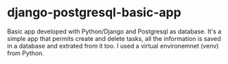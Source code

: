 # django-postgresql-basic-app
Basic app developed with Python/Django and Postgresql as database. It's a simple app that permits create and delete tasks, all the information is saved in a database and extrated from it too. I used a virtual environemnet (venv) from Python.
